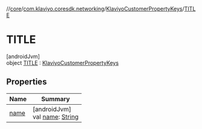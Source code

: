 //[core](../../../../index.md)/[com.klaviyo.coresdk.networking](../../index.md)/[KlaviyoCustomerPropertyKeys](../index.md)/[TITLE](index.md)

# TITLE

[androidJvm]\
object [TITLE](index.md) : [KlaviyoCustomerPropertyKeys](../index.md)

## Properties

| Name | Summary |
|---|---|
| [name](../../-klaviyo-property-keys/name.md) | [androidJvm]<br>val [name](../../-klaviyo-property-keys/name.md): [String](https://kotlinlang.org/api/latest/jvm/stdlib/kotlin/-string/index.html) |
